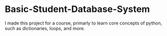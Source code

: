 # Basic-Student-Database-System
I made this project for a course, primarly to learn core concepts of python, such as dictionaries, loops, and more.

